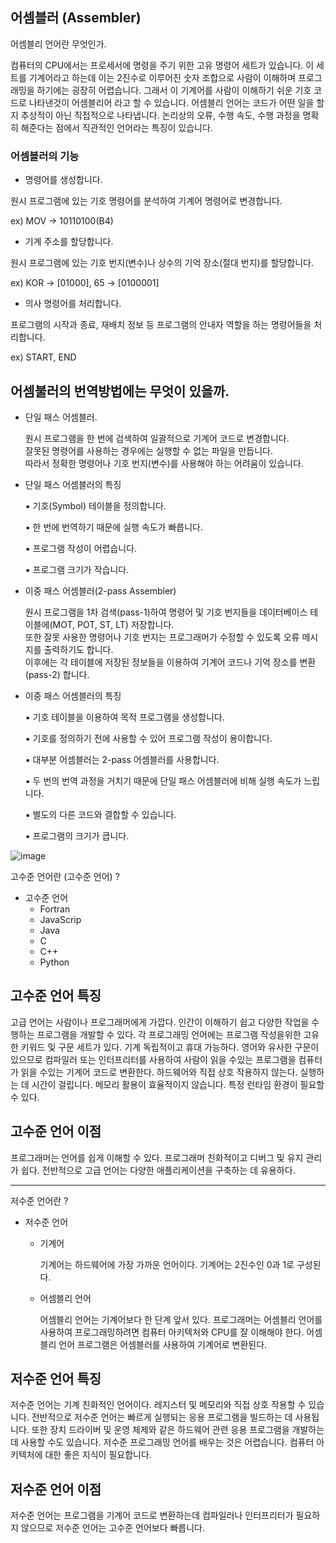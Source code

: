 ## 어셈블러 (Assembler)

어셈블리 언어란 무엇인가.

컴퓨터의 CPU에서는 프로세서에 명령을 주기 위한 고유 명령어 세트가 있습니다. 이 세트를 기계어라고 하는데 이는 2진수로 이루어진 숫자 조합으로 사람이 이해하며 프로그래밍을 하기에는 굉장히 어렵습니다.
그래서 이 기계어를 사람이 이해하기 쉬운 기호 코드로 나타낸것이 어셈블리어 라고 할 수 있습니다.
어셈블리 언어는 코드가 어떤 일을 할지 추상적이 아닌 직접적으로 나타냅니다. 논리상의 오류, 수행 속도, 수행 과정을 명확히 해준다는 점에서 직관적인 언어라는 특징이 있습니다.

### 어셈블러의 기능

* 명령어를 생성합니다.

원시 프로그램에 있는 기호 명령어를 분석하여 기계어 명령어로 변경합니다.

ex) MOV -> 10110100(B4)


* 기계 주소를 할당합니다.

원시 프로그램에 있는 기호 번지(변수)나 상수의 기억 장소(절대 번지)를 할당합니다.

ex) KOR -> [01000], 65 -> [0100001]


* 의사 명령어를 처리합니다.

프로그램의 시작과 종료, 재배치 정보 등 프로그램의 안내자 역할을 하는 명령어들을 처리합니다.

ex) START, END


## 어셈불러의 번역방법에는 무엇이 있을까.

* 단일 패스 어셈블러.

  원시 프로그램을 한 번에 검색하여 일괄적으로 기계어 코드로 변경합니다.<br>
  잘못된 명령어를 사용하는 경우에는 실행할 수 없는 파일을 만듭니다.<br>
  따라서 정확한 명령어나 기호 번지(변수)를 사용해야 하는 어려움이 있습니다.
  
* 단일 패스 어셈블러의 특징

  ▪ 기호(Symbol) 테이블을 정의합니다.

  ▪ 한 번에 번역하기 때문에 실행 속도가 빠릅니다.

  ▪ 프로그램 작성이 어렵습니다.

  ▪ 프로그램 크기가 작습니다.
  

* 이중 패스 어셈블러(2-pass Assembler)
  
  원시 프로그램을 1차 검색(pass-1)하여 명령어 및 기호 번지들을 데이터베이스 테이블에(MOT, POT, ST, LT) 저장합니다.<br>
  또한 잘못 사용한 명령어나 기호 번지는 프로그래머가 수정할 수 있도록 오류 메시지를 출력하기도 합니다.<br>
  이후에는 각 테이블에 저장된 정보들을 이용하여 기계어 코드나 기억 장소를 변환(pass-2) 합니다.
  
* 이중 패스 어셈블러의 특징

  ▪ 기호 테이블을 이용하여 목적 프로그램을 생성합니다.

  ▪ 기호를 정의하기 전에 사용할 수 있어 프로그램 작성이 용이합니다.

  ▪ 대부분 어셈블러는 2-pass 어셈블러를 사용합니다.

  ▪ 두 번의 번역 과정을 거치기 때문에 단일 패스 어셈블러에 비해 실행 속도가 느립니다.

  ▪ 별도의 다른 코드와 결합할 수 있습니다.

  ▪ 프로그램의 크기가 큽니다.


![image](https://user-images.githubusercontent.com/105833262/170158394-548d01e2-729e-411b-adbd-561c65eaa06b.png)



고수준 언어란 (고수준 언어) ?
 

* 고수준 언어 
  * Fortran
  * JavaScrip
  * Java
  * C
  * C++
  * Python
 

## 고수준 언어 특징
고급 언어는 사람이나 프로그래머에게 가깝다.
인간이 이해하기 쉽고 다양한 작업을 수행하는 프로그램을 개발할 수 있다.
각 프로그래밍 언어에는 프로그램 작성을위한 고유 한 키워드 및 구문 세트가 있다.
기계 독립적이고 휴대 가능하다.
영어와 유사한 구문이 있으므로 컴파일러 또는 인터프리터를 사용하여 사람이 읽을 수있는 프로그램을 컴퓨터가 읽을 수있는 기계어 코드로 변환한다.
하드웨어와 직접 상호 작용하지 않는다.
실행하는 데 시간이 걸립니다.
메모리 활용이 효율적이지 않습니다.
특정 런타임 환경이 필요할 수 있다.
 

## 고수준 언어 이점
프로그래머는 언어를 쉽게 이해할 수 있다.
프로그래머 친화적이고 디버그 및 유지 관리가 쉽다.
전반적으로 고급 언어는 다양한 애플리케이션을 구축하는 데 유용하다.

---------------------

저수준 언어란 ?
 

* 저수준 언어

  * 기계어
  
    기계어는 하드웨어에 가장 가까운 언어이다.
    기계어는 2진수인 0과 1로 구성된다.
  
  * 어셈블리 언어
  
    어셈블리 언어는 기계어보다 한 단계 앞서 있다.
    프로그래머는 어셈블리 언어를 사용하여 프로그래밍하려면 컴퓨터 아키텍처와 CPU를 잘 이해해야 한다.
    어셈블리 언어 프로그램은 어셈블러를 사용하여 기계어로 변환된다.
 

## 저수준 언어 특징
저수준 언어는 기계 친화적인 언어이다.
레지스터 및 메모리와 직접 상호 작용할 수 있습니다.
전반적으로 저수준 언어는 빠르게 실행되는 응용 프로그램을 빌드하는 데 사용됩니다.
또한 장치 드라이버 및 운영 체제와 같은 하드웨어 관련 응용 프로그램을 개발하는 데 사용할 수도 있습니다.
저수준 프로그래밍 언어를 배우는 것은 어렵습니다.
컴퓨터 아키텍처에 대한 좋은 지식이 필요합니다.
 

## 저수준 언어 이점
저수준 언어는 프로그램을 기계어 코드로 변환하는데 컴파일러나 인터프리터가 필요하지 않으므로 저수준 언어는 고수준 언어보다 빠릅니다.
